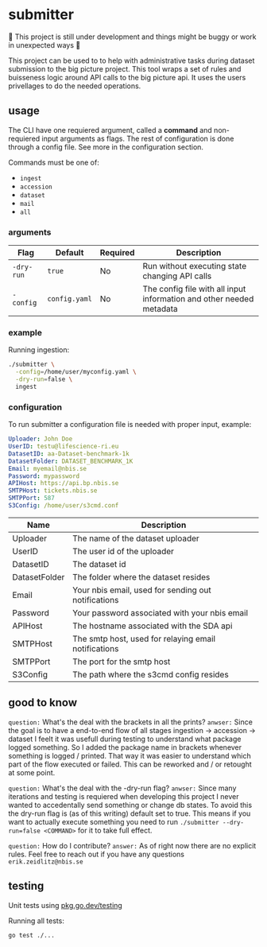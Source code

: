 # submitter

:construction: This project is still under development and things might be buggy or work in unexpected ways :construction:

This project can be used to to help with administrative tasks during dataset submission to the big picture project. This tool wraps a set of rules and buisseness logic around API calls to the big picture api. It uses the users privellages to do the needed operations.

## usage

The CLI have one requiered argument, called a **command** and non-requiered input arguments as flags. The rest of configuration is done through a config file. See more in the configuration section.

Commands must be one of:

- `ingest`
- `accession`
- `dataset`
- `mail`
- `all`

### arguments

| Flag              | Default                          | Required | Description                                                                 |
|-------------------|----------------------------------|----------|-----------------------------------------------------------------------------|
| `-dry-run`        | `true`                           | No       | Run without executing state changing API calls                              |
| `-config`         | `config.yaml`                    | No       | The config file with all input information and other needed metadata        |

### example

Running ingestion:

```bash
./submitter \
  -config=/home/user/myconfig.yaml \
  -dry-run=false \
  ingest
```

### configuration

To run submitter a configuration file is needed with proper input, example: 

```yaml
Uploader: John Doe
UserID: testu@lifescience-ri.eu
DatasetID: aa-Dataset-benchmark-1k
DatasetFolder: DATASET_BENCHMARK_1K
Email: myemail@nbis.se
Password: mypassword
APIHost: https://api.bp.nbis.se
SMTPHost: tickets.nbis.se
SMTPPort: 587
S3Config: /home/user/s3cmd.conf
```

| Name          | Description                                          |
| ------------- | ---------------------------------------------------- |
| Uploader      | The name of the dataset uploader                     |
| UserID        | The user id of the uploader                          |
| DatasetID     | The dataset id                                       |
| DatasetFolder | The folder where the dataset resides                 |
| Email         | Your nbis email, used for sending out notifications  |
| Password      | Your password associated with your nbis email        |
| APIHost       | The hostname associated with the SDA api             |
| SMTPHost      | The smtp host, used for relaying email notifications |
| SMTPPort      | The port for the smtp host                           |
| S3Config      | The path where the s3cmd config resides              |

## good to know

`question:` What's the deal with the brackets in all the prints?
`anwser:` Since the goal is to have a end-to-end flow of all stages ingestion -> accession -> dataset I feelt it was usefull during testing to understand what package logged something. So I added the package name in brackets whenever something is logged / printed. That way it was easier to understand which part of the flow executed or failed. This can be reworked and / or retought at some point.

`question:` What's the deal with the -dry-run flag? 
`anwser:` Since many iterations and testing is requiered when developing this project I never wanted to accedentally send something or change db states. To avoid this the dry-run flag is (as of this writing) default set to true. This means if you want to actually execute something you need to run `./submitter --dry-run=false <COMMAND>` for it to take full effect.

`question:` How do I contribute?
`answer:` As of right now there are no explicit rules. Feel free to reach out if you have any questions `erik.zeidlitz@nbis.se`

## testing

Unit tests using [pkg.go.dev/testing](https://pkg.go.dev/testing) 

Running all tests:
```bash
go test ./...

